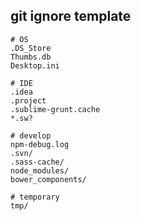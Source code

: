 git ignore template
---

```
# OS
.DS_Store
Thumbs.db
Desktop.ini

# IDE
.idea
.project
.sublime-grunt.cache
*.sw?

# develop
npm-debug.log
.svn/
.sass-cache/
node_modules/
bower_components/

# temporary
tmp/
```